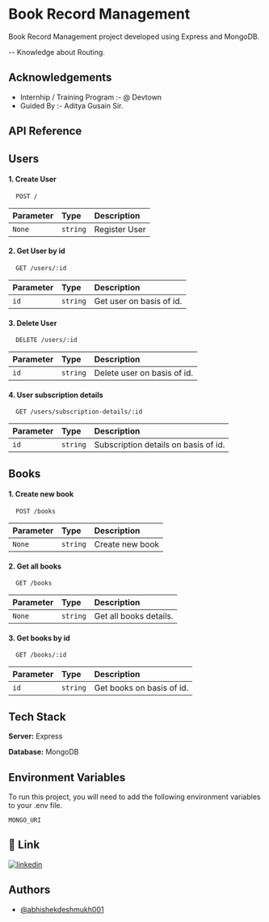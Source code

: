 
# Book Record Management

Book Record Management project developed using Express and MongoDB.

-- Knowledge about Routing.

## Acknowledgements

 - Internhip / Training Program :- @ Devtown
 - Guided By :- Aditya Gusain Sir.


## API Reference

## Users

#### 1. Create User

```http
  POST /
```

| Parameter | Type     | Description                |
| :-------- | :------- | :------------------------- |
| `None` | `string` | Register User |

#### 2. Get User by id

```http
  GET /users/:id
```

| Parameter | Type     | Description                |
| :-------- | :------- | :------------------------- |
| `id` | `string` | Get user on basis of id. |

#### 3. Delete User

```http
  DELETE /users/:id
```

| Parameter | Type     | Description                |
| :-------- | :------- | :------------------------- |
| `id` | `string` | Delete user on basis of id. |

#### 4. User subscription details

```http
  GET /users/subscription-details/:id
```

| Parameter | Type     | Description                |
| :-------- | :------- | :------------------------- |
| `id` | `string` | Subscription details on basis of id. |


## Books

#### 1. Create new book

```http
  POST /books
```

| Parameter | Type     | Description                |
| :-------- | :------- | :------------------------- |
| `None` | `string` | Create new book |

#### 2. Get all books

```http
  GET /books
```

| Parameter | Type     | Description                |
| :-------- | :------- | :------------------------- |
| `None` | `string` | Get all books details. |

#### 3. Get books by id

```http
  GET /books/:id
```

| Parameter | Type     | Description                |
| :-------- | :------- | :------------------------- |
| `id` | `string` | Get books on basis of id. |


## Tech Stack

**Server:** Express

**Database:** MongoDB


## Environment Variables

To run this project, you will need to add the following environment variables to your .env file.


`MONGO_URI`
## 🔗 Link
[![linkedin](https://img.shields.io/badge/linkedin-0A66C2?style=for-the-badge&logo=linkedin&logoColor=white)](https://www.linkedin.com/in/abhishek-sachin-deshmukh/)



## Authors

- [@abhishekdeshmukh001](https://github.com/abhishekdeshmukh001)


